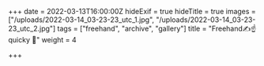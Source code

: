 +++
date = 2022-03-13T16:00:00Z
hideExif = true
hideTitle = true
images = ["/uploads/2022-03-14_03-23-23_utc_1.jpg", "/uploads/2022-03-14_03-23-23_utc_2.jpg"]
tags = ["freehand", "archive", "gallery"]
title = "Freehand✍️☝️ quicky 🙏"
weight = 4

+++

